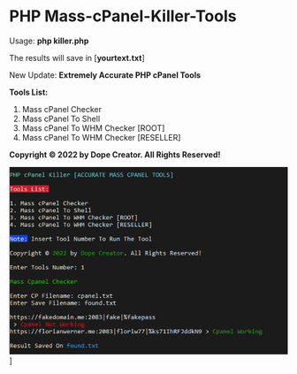 # PHP Mass-cPanel-Killer-Tools

Usage: **php killer.php**

The results will save in [**yourtext.txt**]

New Update: **Extremely Accurate PHP cPanel Tools**

**Tools List:**

1. Mass cPanel Checker
2. Mass cPanel To Shell
3. Mass cPanel To WHM Checker [ROOT]
4. Mass cPanel To WHM Checker [RESELLER]

**Copyright © 2022 by Dope Creator. All Rights Reserved!**

![Image](https://raw.githubusercontent.com/orionhridoy/Mass-cPanel-Killer-Tools/main/img/Working.png)]
